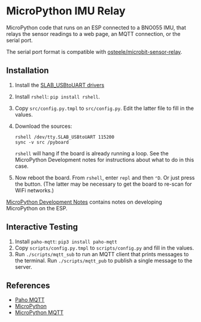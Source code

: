 # MicroPython IMU Relay

MicroPython code that runs on an ESP connected to a BNO055 IMU, that relays the
sensor readings to a web page, an MQTT connection, or the serial port.

The serial port format is compatible with
[osteele/microbit-sensor-relay](https://github.com/osteele/microbit-sensor-relay).

## Installation

1. Install the [SLAB_USBtoUART drivers](https://rehmann.co/blog/drivers-for-slab_usbtouart/)

2. Install `rshell`: `pip install rshell`.

3. Copy `src/config.py.tmpl` to `src/config.py`. Edit the latter file to fill in the values.

4. Download the sources:

    ```shell
    rshell /dev/tty.SLAB_USBtoUART 115200
    sync -v src /pyboard
    ```

   `rshell` will hang if the board is already running a loop. See the MicroPython
   Development notes for instructions about what to do in this case.

5. Now reboot the board. From `rshell`, enter `repl` and then `⌃D`. Or just press
   the button. (The latter may be necessary to get the board to re-scan for WiFi
   networks.)

[MicroPython Development
Notes](https://paper.dropbox.com/doc/MicroPython-Development--Ai1pmnXzhBdkxZ6SuEPMTDiDAg-sAf2oqgmH5yIbmx27kZqs)
contains notes on developing MicroPython on the ESP.

## Interactive Testing

1. Install `paho-mqtt`: `pip3 install paho-mqtt`
2. Copy `scripts/config.py.tmpl` to `scripts/config.py` and fill in the values.
3. Run `./scripts/mqtt_sub` to run an MQTT client that prints messages to the
   terminal. Run `./scripts/mqtt_pub` to publish a single message to the server.

## References

* [Paho MQTT](https://pypi.org/project/paho-mqtt/)
* [MicroPython](http://docs.micropython.org/en/latest/)
* [MicroPython MQTT](https://github.com/micropython/micropython-lib/tree/master/umqtt.simple)
